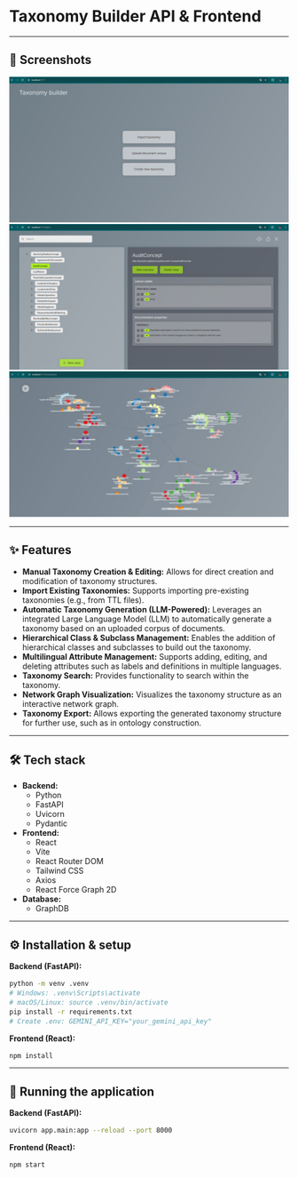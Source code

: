 # Taxonomy Builder API & Frontend

---

## 🚀 Screenshots

![Screenshot 1](./assets/screenshot1.jpg)
![Screenshot 2](./assets/screenshot2.jpg)
![Screenshot 3](./assets/screenshot3.jpg)

---

## ✨ Features

*   **Manual Taxonomy Creation & Editing:** Allows for direct creation and modification of taxonomy structures.
*   **Import Existing Taxonomies:** Supports importing pre-existing taxonomies (e.g., from TTL files).
*   **Automatic Taxonomy Generation (LLM-Powered):** Leverages an integrated Large Language Model (LLM) to automatically generate a taxonomy based on an uploaded corpus of documents.
*   **Hierarchical Class & Subclass Management:** Enables the addition of hierarchical classes and subclasses to build out the taxonomy.
*   **Multilingual Attribute Management:** Supports adding, editing, and deleting attributes such as labels and definitions in multiple languages.
*   **Taxonomy Search:** Provides functionality to search within the taxonomy.
*   **Network Graph Visualization:** Visualizes the taxonomy structure as an interactive network graph.
*   **Taxonomy Export:** Allows exporting the generated taxonomy structure for further use, such as in ontology construction.

---

## 🛠️ Tech stack

*   **Backend:**
    *   Python
    *   FastAPI
    *   Uvicorn
    *   Pydantic
*   **Frontend:**
    *   React
    *   Vite
    *   React Router DOM
    *   Tailwind CSS
    *   Axios
    *   React Force Graph 2D
*   **Database:**
    *   GraphDB

---

## ⚙️ Installation & setup

**Backend (FastAPI):**

```bash 
python -m venv .venv
# Windows: .venv\Scripts\activate
# macOS/Linux: source .venv/bin/activate
pip install -r requirements.txt
# Create .env: GEMINI_API_KEY="your_gemini_api_key"
```

**Frontend (React):**

```bash 
npm install
```

---

## 📜 Running the application

**Backend (FastAPI):**

```bash 
uvicorn app.main:app --reload --port 8000
```

**Frontend (React):**

```bash 
npm start
```
